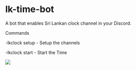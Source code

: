 # lk-time-bot
 A bot that enables Sri Lankan clock channel in your Discord.
 
 Commands
 
 -lkclock setup - Setup the channels
 
 -lkclock start - Start the Time
 
 
 
  <a href="https://www.patreon.com/ipmanlk">
    <img src="https://c5.patreon.com/external/logo/become_a_patron_button.png">
  </a>

